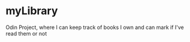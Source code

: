 # myLibrary
Odin Project, where I can keep track of books I own and can mark if I've read them or not
